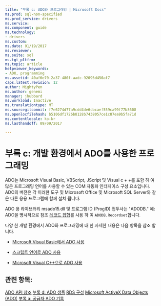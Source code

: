```yaml
---
title: "부록 c: ADO와 프로그래밍 | Microsoft Docs"
ms.prod: sql-non-specified
ms.prod_service: drivers
ms.service: 
ms.component: guide
ms.technology:
- drivers
ms.custom: 
ms.date: 01/19/2017
ms.reviewer: 
ms.suite: sql
ms.tgt_pltfrm: 
ms.topic: article
helpviewer_keywords:
- ADO, programming
ms.assetid: 40af6e70-2a37-480f-aadc-92095d450af7
caps.latest.revision: 12
author: MightyPen
ms.author: genemi
manager: jhubbard
ms.workload: Inactive
ms.translationtype: MT
ms.sourcegitcommit: f7e6274d77a9cdd4de6cbcaef559ca99f77b3608
ms.openlocfilehash: b5106df1726b8128b7438057ce1c87ea9b5fa71d
ms.contentlocale: ko-kr
ms.lasthandoff: 09/09/2017

---
```

# <a name="appendix-c-programming-with-ado-in-development-environments"></a>부록 c: 개발 환경에서 ADO를 사용한 프로그래밍
ADO는 Microsoft Visual Basic, VBScript, JScript 및 Visual c + +를 포함 하 여 많은 프로그래밍 언어를 사용할 수 있는 COM 자동화 인터페이스 구성 요소입니다. ADO의 버전은 각 이러한 도구 및 Microsoft Office 및 Microsoft SQL Server와 같은 다른 응용 프로그램에 함께 설치 됩니다.

 ADO 용 라이브러리 msado15.dll 및 프로그램 ID (ProgID) 접두사는 "ADODB." 예: ADO을 명시적으로 참조 [레코드 집합](../../../ado/reference/ado-api/recordset-object-ado.md)를 사용 하 여 `ADODB.Recordset`합니다.

 다양 한 개발 환경에서 ADO와 프로그래밍에 대 한 자세한 내용은 다음 항목을 참조 합니다.

-   [Microsoft Visual Basic에서 ADO 사용](../../../ado/guide/appendixes/using-ado-with-microsoft-visual-basic.md)

-   [스크립트 언어로 ADO 사용](../../../ado/guide/appendixes/using-ado-with-scripting-languages.md)

-   [Microsoft Visual C++으로 ADO 사용](../../../ado/guide/appendixes/using-ado-with-microsoft-visual-c.md)

## <a name="see-also"></a>관련 항목:
 [ADO API 참조](../../../ado/reference/ado-api/ado-api-reference.md) [부록 d: ADO 샘플](../../../ado/guide/appendixes/appendix-d-ado-samples.md) [RDS 구성](../../../ado/guide/remote-data-service/configuring-rds.md) [Microsoft ActiveX Data Objects (ADO)](../../../ado/microsoft-activex-data-objects-ado.md) [부록 a: 공급자 ](../../../ado/guide/appendixes/appendix-a-providers.md) [ADO 기록](../../../ado/guide/ado-history.md)

